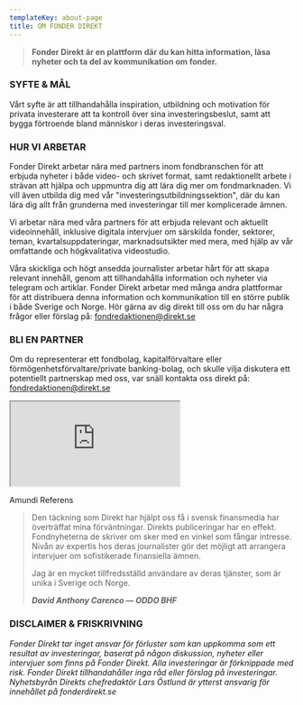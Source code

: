 ```yaml
---
templateKey: about-page
title: OM FONDER DIREKT
---
```

> **Fonder Direkt är en plattform där du kan hitta information, läsa nyheter och ta del av kommunikation om fonder.**

### SYFTE & MÅL

Vårt syfte är att tillhandahålla inspiration, utbildning och motivation för privata investerare att ta kontroll över sina investeringsbeslut, samt att bygga förtroende bland människor i deras investeringsval.

### HUR VI ARBETAR

Fonder Direkt arbetar nära med partners inom fondbranschen för att erbjuda nyheter i både video- och skrivet format, samt redaktionellt arbete i strävan att hjälpa och uppmuntra dig att lära dig mer om fondmarknaden. Vi vill även utbilda dig med vår "investeringsutbildningssektion", där du kan lära dig allt från grunderna med investeringar till mer komplicerade ämnen.

Vi arbetar nära med våra partners för att erbjuda relevant och aktuellt videoinnehåll, inklusive digitala intervjuer om särskilda fonder, sektorer, teman, kvartalsuppdateringar, marknadsutsikter med mera, med hjälp av vår omfattande och högkvalitativa videostudio.

Våra skickliga och högt ansedda journalister arbetar hårt för att skapa relevant innehåll, genom att tillhandahålla information och nyheter via telegram och artiklar.
Fonder Direkt arbetar med många andra plattformar för att distribuera denna information och kommunikation till en större publik i både Sverige och Norge.
Hör gärna av dig direkt till oss om du har några frågor eller förslag på: <a href='mailto&#58;fo&#110;dr%&#54;5d&#97;%&#54;Btio&#110;en&#64;di%7&#50;ek%7&#52;&#37;2Es%6&#53;'>&#102;&#111;n&#100;re&#100;akt&#105;o&#110;&#101;n&#64;direkt&#46;&#115;e</a>

### BLI EN PARTNER

Om du representerar ett fondbolag, kapitalförvaltare eller förmögenhetsförvaltare/private banking-bolag, och skulle vilja diskutera ett potentiellt partnerskap med oss, var snäll kontakta oss direkt på: <a href='mailto&#58;fo&#110;dr%&#54;5d&#97;%&#54;Btio&#110;en&#64;di%7&#50;ek%7&#52;&#37;2Es%6&#53;'>&#102;&#111;n&#100;re&#100;akt&#105;o&#110;&#101;n&#64;direkt&#46;&#115;e</a>

<div class="embed-responsive embed-responsive-16by9 mb-3"><iframe class="embed-responsive-item" src="https://www.youtube.com/embed/zz6C0pahNxU?rel=0" allowfullscreen></iframe></div>

<span class="image-caption">Amundi Referens</span>

>Den täckning som Direkt har hjälpt oss få i svensk finansmedia har överträffat mina förväntningar. Direkts publiceringar har en effekt. Fondnyheterna de skriver om sker med en vinkel som fångar intresse. Nivån av expertis hos deras journalister gör det möjligt att arrangera intervjuer om sofistikerade finansiella ämnen.
>
>Jag är en mycket tillfredsställd användare av deras tjänster, som är unika i Sverige och Norge.
>
><cite>**David Anthony Carenco — ODDO BHF**</cite>

### DISCLAIMER & FRISKRIVNING

_Fonder Direkt tar inget ansvar för förluster som kan uppkomma som ett resultat av investeringar, baserat på någon diskussion, nyheter eller intervjuer som finns på Fonder Direkt. Alla investeringar är förknippade med risk. Fonder Direkt tillhandahåller inga råd eller förslag på investeringar. Nyhetsbyrån Direkts chefredaktör Lars Östlund är ytterst ansvarig för innehållet på fonderdirekt.se_
